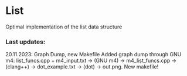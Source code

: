 # List
Optimal implementation of the list data structure


### Last updates:

20.11.2023: Graph Dump, new Makefile
  Added graph dump through GNU m4: list_funcs.cpp + m4_input.txt -> (GNU m4) -> m4_list_funcs.cpp -> (clang++) -> dot_example.txt -> (dot) -> out.png.
  New makefile!
